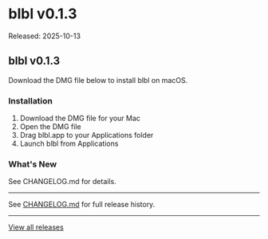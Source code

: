 # blbl v0.1.3

Released: 2025-10-13

## blbl v0.1.3

Download the DMG file below to install blbl on macOS.

### Installation
1. Download the DMG file for your Mac
2. Open the DMG file
3. Drag blbl.app to your Applications folder
4. Launch blbl from Applications

### What's New

See CHANGELOG.md for details.

---

See [CHANGELOG.md](https://github.com/ajithrindiaofficial/blbl/blob/main/CHANGELOG.md) for full release history.

---

[View all releases](https://github.com/ajithrindiaofficial/blbl-releases)
